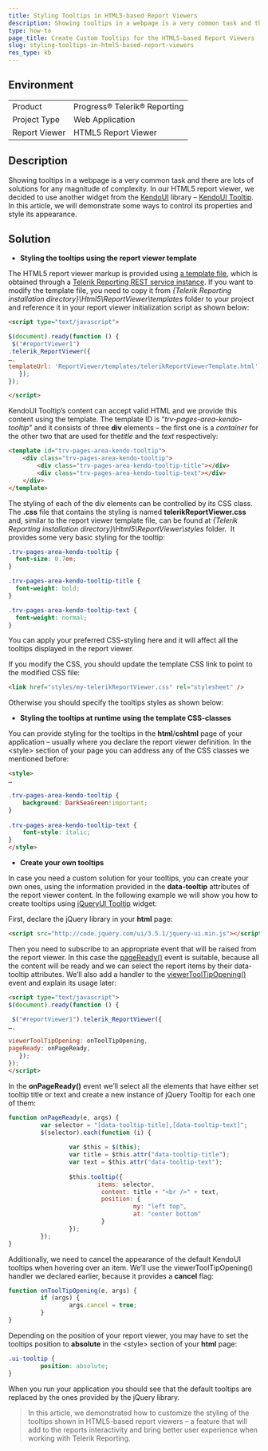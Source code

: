 ```yaml
---
title: Styling Tooltips in HTML5-based Report Viewers 
description: Showing tooltips in a webpage is a very common task and there are lots of solutions for any magnitude of complexity. In this article, we will demonstrate some ways the Tooltips in HTML5-based Report Viewers.
type: how-to
page_title: Create Custom Tooltips for the HTML5-based Report Viewers 
slug: styling-tooltips-in-html5-based-report-viewers
res_type: kb
---
```


## Environment
<table>
	<tr>
		<td>Product</td>
		<td>Progress® Telerik® Reporting</td>
	</tr>
	<tr>
		<td>Project Type</td>
		<td>Web Application</td>
	</tr>
	<tr>
		<td>Report Viewer</td>
		<td>HTML5 Report Viewer</td>
	</tr>
</table>

## Description

Showing tooltips in a webpage is a very common task and there are lots of solutions for any magnitude of complexity. In our HTML5 report viewer, we decided to use another widget from the [KendoUI](https://www.telerik.com/kendo-ui) library – [KendoUI Tooltip](http://demos.telerik.com/kendo-ui/tooltip/index). In this article, we will demonstrate some ways to control its properties and style its appearance.

## Solution

- **Styling the tooltips using the report viewer template**    

The HTML5 report viewer markup is provided using [a template file](../html5-report-viewer-template), which is obtained through a [Telerik Reporting REST service instance](../telerik-reporting-rest-conception). If you want to modify the template file, you need to copy it from *{Telerik Reporting installation directory}\Html5\ReportViewer\templates* folder to your project and reference it in your report viewer initialization script as shown below:

```html
<script type="text/javascript">

$(document).ready(function () {
 $("#reportViewer1")
.telerik_ReportViewer({
…,
templateUrl: 'ReportViewer/templates/telerikReportViewerTemplate.html',…,
   });
});

</script>
```
    
KendoUI Tooltip’s content can accept valid HTML and we provide this content using the template. The template ID is “*trv-pages-area-kendo-tooltip*” and it consists of three **div** elements – the first one is a *container* for the other two that are used for the*title* and the *text* respectively:

```html
<template id="trv-pages-area-kendo-tooltip">
    <div class="trv-pages-area-kendo-tooltip">
        <div class="trv-pages-area-kendo-tooltip-title"></div>
        <div class="trv-pages-area-kendo-tooltip-text"></div>
    </div>
</template>
```
    
The styling of each of the div elements can be controlled by its CSS class. The **.css** file that contains the styling is named **telerikReportViewer.css** and, similar to the report viewer template file, can be found at *{Telerik Reporting installation directory}\Html5\ReportViewer\styles* folder.  It provides some very basic styling for the tooltip:

```css
.trv-pages-area-kendo-tooltip {
  font-size: 0.7em;
}

.trv-pages-area-kendo-tooltip-title {
  font-weight: bold;
}

.trv-pages-area-kendo-tooltip-text {
  font-weight: normal;
}
```
    
You can apply your preferred CSS-styling here and it will affect all the tooltips displayed in the report viewer.
    
If you modify the CSS, you should update the template CSS link to point to the modified CSS file:
 
```html
<link href="styles/my-telerikReportViewer.css" rel="stylesheet" />
``` 
Otherwise you should specify the tooltips styles as shown below:

- **Styling the tooltips at runtime using the template CSS-classes**    

You can provide styling for the tooltips in the **html**/**cshtml** page of your application – usually where you declare the report viewer definition. In the &lt;style&gt; section of your page you can address any of the CSS classes we mentioned before:
   
```html
<style>
…

.trv-pages-area-kendo-tooltip {
    background: DarkSeaGreen!important;
}
 
.trv-pages-area-kendo-tooltip-text {
    font-style: italic;
}
</style>
```   

- **Create your own tooltips**    

In case you need a custom solution for your tooltips, you can create your own ones, using the information provided in the **data-tooltip** attributes of the report viewer content. In the following example we will show you how to create tooltips using [jQueryUI Tooltip](https://jqueryui.com/tooltip/) widget:
    
First, declare the jQuery library in your **html** page:

```html
<script src="http://code.jquery.com/ui/3.5.1/jquery-ui.min.js"></script>
```

Then you need to subscribe to an appropriate event that will be raised from the report viewer. In this case the [pageReady()](../html5-report-viewer-reportviewer-events-pageready) event is suitable, because all the content will be ready and we can select the report items by their data-tooltip attributes. We’ll also add a handler to the [viewerToolTipOpening()](../html5-report-viewer-reportviewer-events-viewertooltipopening) event and explain its usage later:
    
```html
<script type="text/javascript">
$(document).ready(function () {

 $("#reportViewer1").telerik_ReportViewer({
…,

viewerToolTipOpening: onToolTipOpening,
pageReady: onPageReady,
   });
});
</script>
```

In the **onPageReady()** event we’ll select all the elements that have either set tooltip title or text and create a new instance of jQuery Tooltip for each one of them:
    
```js
function onPageReady(e, args) { 
         var selector = "[data-tooltip-title],[data-tooltip-text]";
         $(selector).each(function (i) {
 
                 var $this = $(this);
                 var title = $this.attr("data-tooltip-title");
                 var text = $this.attr("data-tooltip-text");
 
                 $this.tooltip({
                         items: selector,
                          content: title + "<br />" + text,
                          position: {
                                   my: "left top",
                                   at: "center bottom"
                          }
                 });
         });
}
```

Additionally, we need to cancel the appearance of the default KendoUI tooltips when hovering over an item. We’ll use the viewerToolTipOpening() handler we declared earlier, because it provides a **cancel** flag:
    
```js
function onToolTipOpening(e, args) {
         if (args) {
                 args.cancel = true;
         }
}
```

Depending on the position of your report viewer, you may have to set the tooltips position to **absolute** in the &lt;style&gt; section of your **html** page:
    
```css
.ui-tooltip {
         position: absolute;
}
```

When you run your application you should see that the default tooltips are replaced by the ones provided by the jQuery library.


> In this article, we demonstrated how to customize the styling of the tooltips shown in HTML5-based report viewers – a feature that will add to the reports interactivity and bring better user experience when working with Telerik Reporting.
